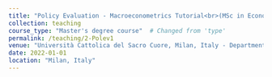```yaml
---
title: "Policy Evaluation - Macroeconometrics Tutorial<br>(MSc in Economics)"
collection: teaching
course_type: "Master's degree course"  # Changed from 'type'
permalink: /teaching/2-Polev1
venue: "Università Cattolica del Sacro Cuore, Milan, Italy - Department of Economics and Finance"
date: 2022-01-01
location: "Milan, Italy"
---
```



